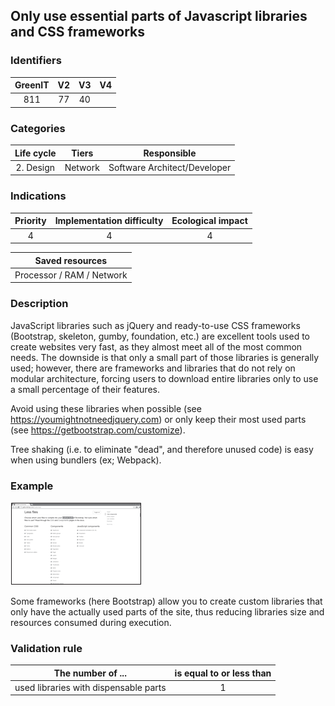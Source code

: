 ## Only use essential parts of Javascript libraries and CSS frameworks

### Identifiers

| GreenIT |  V2  |  V3  |  V4  |
|:-------:|:----:|:----:|:----:|
|   811   | 77  | 40  |      |

### Categories

| Life cycle |  Tiers  |  Responsible  |
|:---------:|:----:|:----:|
| 2. Design | Network |Software Architect/Developer |

### Indications

| Priority |      Implementation difficulty       |  Ecological impact    |
|:-------------------:|:-------------------------:|:---------------------:|
| 4 | 4 | 4 |

|Saved resources                                    |
|:----------------------------------------------------------:|
|  Processor / RAM / Network |

### Description

JavaScript libraries such as jQuery and ready-to-use CSS frameworks (Bootstrap, skeleton, gumby, foundation, etc.)
are excellent tools used to create websites very fast, as they almost meet all of the most common needs.
The downside is that only a small part of those libraries is generally used; however, there are frameworks and libraries that do not rely on modular architecture,
forcing users to download entire libraries only to use a small percentage of their features.

Avoid using these libraries when possible (see https://youmightnotneedjquery.com)
or only keep their most used parts (see https://getbootstrap.com/customize).

Tree shaking (i.e. to eliminate "dead", and therefore unused code) is easy when using bundlers (ex; Webpack).

### Example

![img_1.png](img_1.png)

Some frameworks (here Bootstrap) allow you to create custom libraries that only have the actually used parts of the site, thus reducing libraries size and resources consumed during execution.

### Validation rule

| The number of ...     | is equal to or less than   |  
|-------------------|:-------------------------:|
| used libraries with dispensable parts  | 1  |
